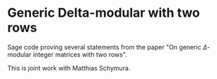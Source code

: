 # Generic Delta-modular with two rows

Sage code proving several statements from the paper "On generic $\Delta$-modular integer matrices with two rows". 

This is joint work with Matthias Schymura.